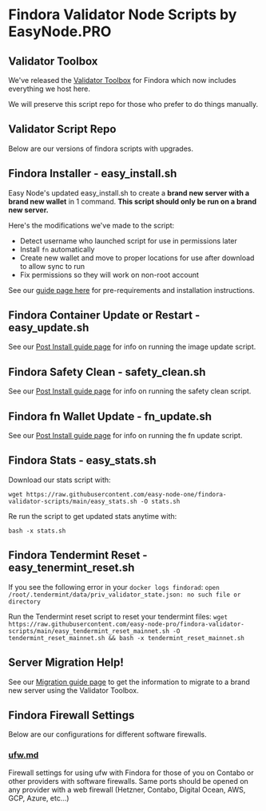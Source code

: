 # Findora Validator Node Scripts by EasyNode.PRO

## Validator Toolbox

We've released the [Validator Toolbox](https://guides.easynode.pro/findora/toolbox) for Findora which now includes everything we host here.

We will preserve this script repo for those who prefer to do things manually.

## Validator Script Repo

Below are our versions of findora scripts with upgrades.

## Findora Installer - easy_install.sh

Easy Node's updated easy_install.sh to create a **brand new server with a brand new wallet** in 1 command. **This script should only be run on a brand new server.**

Here's the modifications we've made to the script:

- Detect username who launched script for use in permissions later
- Install `fn` automatically
- Create new wallet and move to proper locations for use after download to allow sync to run
- Fix permissions so they will work on non-root account

See our [guide page here](https://guides.easynode.pro/findora/script) for pre-requirements and installation instructions.

## Findora Container Update or Restart - easy_update.sh

See our [Post Install guide page](https://guides.easynode.pro/findora/post#validator-software-version-updates) for info on running the image update script.

## Findora Safety Clean - safety_clean.sh

See our [Post Install guide page](https://guides.easynode.pro/findora/post#safety-clean) for info on running the safety clean script.

## Findora fn Wallet Update - fn_update.sh

See our [Post Install guide page](https://guides.easynode.pro/findora/post#fn-update) for info on running the fn update script.

## Findora Stats - easy_stats.sh

Download our stats script with:

```text
wget https://raw.githubusercontent.com/easy-node-one/findora-validator-scripts/main/easy_stats.sh -O stats.sh
```

Re run the script to get updated stats anytime with:

```text
bash -x stats.sh
```

## Findora Tendermint Reset - easy_tenermint_reset.sh

If you see the following error in your `docker logs findorad`:
`open /root/.tendermint/data/priv_validator_state.json: no such file or directory`

Run the Tendermint reset script to reset your tendermint files:
`wget https://raw.githubusercontent.com/easy-node-pro/findora-validator-scripts/main/easy_tendermint_reset_mainnet.sh -O tendermint_reset_mainnet.sh && bash -x tendermint_reset_mainnet.sh`

## Server Migration Help!

See our [Migration guide page](https://guides.easynode.pro/findora/moving) to get the information to migrate to a brand new server using the Validator Toolbox.

## Findora Firewall Settings

Below are our configurations for different software firewalls.

### [ufw.md](/ufw.md)

Firewall settings for using ufw with Findora for those of you on Contabo or other providers with software firewalls. Same ports should be opened on any provider with a web firewall (Hetzner, Contabo, Digital Ocean, AWS, GCP, Azure, etc...)
